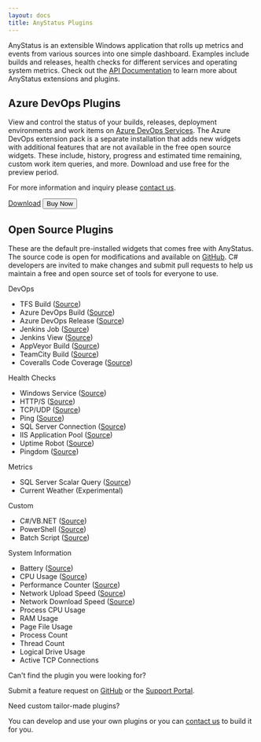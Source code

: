 ```yaml
---
layout: docs
title: AnyStatus Plugins
---
```


AnyStatus is an extensible Windows application that rolls up metrics and events from various sources into one simple dashboard. Examples include builds and releases, health checks for different services and operating system metrics.
Check out the [API Documentation](/docs/api) to learn more about AnyStatus extensions and plugins.

## Azure DevOps Plugins

View and control the status of your builds, releases, deployment environments and work items on [Azure DevOps Services](https://azure.microsoft.com/en-us/services/devops/). The Azure DevOps extension pack is a separate installation that adds new widgets with additional features that are not available in the free open source widgets. These include, history, progress and estimated time remaining, custom work item queries, and more. Download and use free for the preview period.

For more information and inquiry please [contact us](mailto:info@anystat.us).

<p>
    <form action="https://www.paypal.com/cgi-bin/webscr" method="post" target="_top">
        <a href="/downloads/thank-you?v=azure-devops" class="btn btn-success" onclick="ga('send', 'event', 'Download', 'Azure DevOps');">Download</a>
        <button class="btn btn-warning" onclick="ga('send', 'event', 'Buy', 'Azure DevOps');">Buy Now</button> 
        <input type="hidden" name="cmd" value="_s-xclick">
        <input type="hidden" name="hosted_button_id" value="DSSVLGELMML32">
        <img alt="Buy Now" src="https://www.paypalobjects.com/en_US/i/scr/pixel.gif" width="1" height="1">
    </form>
</p>

## Open Source Plugins

These are the default pre-installed widgets that comes free with AnyStatus. The source code is open for modifications and available on [GitHub](https://github.com/AnyStatus/Plugins/tree/master/src/AnyStatus.Plugins/Widgets/DevOps/TFS/Build). C# developers are invited to make changes and submit pull requests to help us maintain a free and open source set of tools for everyone to use.

<p class="lead">DevOps</p>

- TFS Build ([Source](https://github.com/AnyStatus/Plugins/tree/master/src/AnyStatus.Plugins/Widgets/DevOps/Microsoft/TFS/Build))
- Azure DevOps Build ([Source](https://github.com/AnyStatus/Plugins/tree/master/src/AnyStatus.Plugins/Widgets/DevOps/Microsoft/VSTS/Build))
- Azure DevOps Release ([Source](https://github.com/AnyStatus/Plugins/tree/master/src/AnyStatus.Plugins/Widgets/DevOps/Microsoft/VSTS/Release))
- Jenkins Job ([Source](https://github.com/AnyStatus/Plugins/tree/master/src/AnyStatus.Plugins/Widgets/DevOps/Jenkins/Job))
- Jenkins View ([Source](https://github.com/AnyStatus/Plugins/tree/master/src/AnyStatus.Plugins/Widgets/DevOps/Jenkins/View))
- AppVeyor Build ([Source](https://github.com/AnyStatus/Plugins/tree/master/src/AnyStatus.Plugins/Widgets/DevOps/AppVeyor/Build))
- TeamCity Build ([Source](https://github.com/AnyStatus/Plugins/tree/master/src/AnyStatus.Plugins/Widgets/DevOps/TeamCity/Build))
- Coveralls Code Coverage ([Source](https://github.com/AnyStatus/Plugins/tree/master/src/AnyStatus.Plugins/Widgets/DevOps/Coveralls))

<p class="lead">Health Checks</p>

- Windows Service ([Source](https://github.com/AnyStatus/Plugins/tree/master/src/AnyStatus.Plugins/Widgets/HealthChecks/WindowsService))
- HTTP/S ([Source](https://github.com/AnyStatus/Plugins/tree/master/src/AnyStatus.Plugins/Widgets/HealthChecks/HTTP))
- TCP/UDP ([Source](https://github.com/AnyStatus/Plugins/tree/master/src/AnyStatus.Plugins/Widgets/HealthChecks/PortCheck))
- Ping ([Source](https://github.com/AnyStatus/Plugins/tree/master/src/AnyStatus.Plugins/Widgets/HealthChecks/Ping))
- SQL Server Connection ([Source](https://github.com/AnyStatus/Plugins/tree/master/src/AnyStatus.Plugins/Widgets/HealthChecks/SqlServer/Connection))
- IIS Application Pool ([Source](https://github.com/AnyStatus/Plugins/tree/master/src/AnyStatus.Plugins/Widgets/HealthChecks/IIS/AppPool))
- Uptime Robot ([Source](https://github.com/AnyStatus/Plugins/tree/master/src/AnyStatus.Plugins/Widgets/HealthChecks/UptimeRobot))
- Pingdom ([Source](https://github.com/AnyStatus/Plugins/tree/master/src/AnyStatus.Plugins/Widgets/HealthChecks/Pingdom))

<p class="lead">Metrics</p>

- SQL Server Scalar Query ([Source](https://github.com/AnyStatus/Plugins/tree/master/src/AnyStatus.Plugins/Widgets/Metrics/SqlServer/ScalarQuery))
- Current Weather (Experimental)

<p class="lead">Custom</p>

- C#/VB.NET ([Source](https://github.com/AnyStatus/Plugins/tree/master/src/AnyStatus.Plugins/Widgets/Custom/NET))
- PowerShell ([Source](https://github.com/AnyStatus/Plugins/tree/master/src/AnyStatus.Plugins/Widgets/Custom/PowerShell))
- Batch Script ([Source](https://github.com/AnyStatus/Plugins/tree/master/src/AnyStatus.Plugins/Widgets/Custom/BatchFile))

<p class="lead">System Information</p>

- Battery ([Source](https://github.com/AnyStatus/Plugins/blob/master/src/AnyStatus.Plugins/Widgets/Metrics/Battery/BatteryStatusQuery.cs))
- CPU Usage ([Source](https://github.com/AnyStatus/Plugins/tree/master/src/AnyStatus.Plugins/Widgets/Metrics/CPU/Usage))
- Performance Counter ([Source](https://github.com/AnyStatus/Plugins/tree/master/src/AnyStatus.Plugins/Widgets/Metrics/PerformanceCounters))
- Network Upload Speed ([Source](https://github.com/AnyStatus/Plugins/tree/master/src/AnyStatus.Plugins/Widgets/Metrics/NetworkSpeed))
- Network Download Speed ([Source](https://github.com/AnyStatus/Plugins/tree/master/src/AnyStatus.Plugins/Widgets/Metrics/NetworkSpeed))
- Process CPU Usage
- RAM Usage
- Page File Usage
- Process Count
- Thread Count
- Logical Drive Usage
- Active TCP Connections

<p class="lead">Can't find the plugin you were looking for?</p>

Submit a feature request on [GitHub](https://github.com/AnyStatus/Support/issues) or the [Support Portal](https://anystatus.helprace.com/s1-general/ideas).

<p class="lead">Need custom tailor-made plugins?</p>

You can develop and use your own plugins or you can [contact us](mailto:info@anystat.us) to build it for you.

